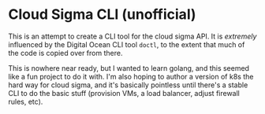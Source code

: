 # Cloud Sigma CLI (unofficial)

This is an attempt to create a CLI tool for the cloud sigma API. It is *extremely* influenced by the Digital Ocean CLI tool `doctl`, to the extent that much of the code is copied over from there.

This is nowhere near ready, but I wanted to learn golang, and this seemed like a fun project to do it with. I'm also hoping to author a version of k8s the hard way for cloud sigma, and it's basically pointless until there's a stable CLI to do the basic stuff (provision VMs, a load balancer, adjust firewall rules, etc).

